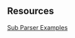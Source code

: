 ## Resources
[Sub Parser Examples](https://gist.github.com/jirihnidek/3f5d36636198e852280f619847d22d9e)
